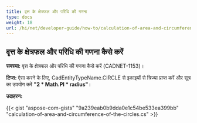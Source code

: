 ```yaml
---
title: वृत्त के क्षेत्रफल और परिधि की गणना
type: docs
weight: 18
url: /hi/net/developer-guide/how-to/calculation-of-area-and-circumference-of-the-circles/
---
```


## **वृत्त के क्षेत्रफल और परिधि की गणना कैसे करें**

**समस्या:** वृत्त के क्षेत्रफल और परिधि की गणना कैसे करें (CADNET-1153)।

**टिप्स:** ऐसा करने के लिए, CadEntityTypeName.CIRCLE से इकाइयों से त्रिज्या प्राप्त करें और सूत्र का उपयोग करें **"2 * Math.PI * radius"**।

**उदाहरण:**

{{< gist "aspose-com-gists" "9a239eab0b9dda0e1c54be533ea399bb" "calculation-of-area-and-circumference-of-the-circles.cs" >}}
